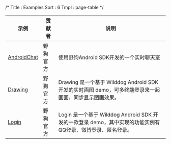 /*
Title : Examples
Sort : 6
Tmpl : page-table
*/

| 示例 | 贡献者 | 说明 | 
|----|----|----| 
|<a href="https://github.com/WildDogTeam/demo-android-chat" target="_blank">AndroidChat</a>|野狗官方 | 使用野狗Android SDK开发的一个实时聊天室 |
|<a href="https://github.com/WildDogTeam/demo-android-drawing" target="_blank">Drawing</a> |野狗官方 |Drawing 是一个基于 Wilddog Android SDK 开发的实时画图 demo，可多终端登录来一起画画，同步显示图画效果。|
|<a href="https://github.com/WildDogTeam/demo-android-login" target="_blank">Login</a> |野狗官方 |Login 是一个基于 Wilddog Android SDK 开发的一款登录 demo，其中实现的功能实例有QQ登录、微博登录、匿名登录。 |



